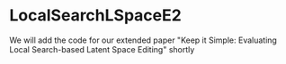 # LocalSearchLSpaceE2

We will add the code for our extended paper "Keep it Simple: Evaluating Local Search-based Latent Space Editing" shortly
